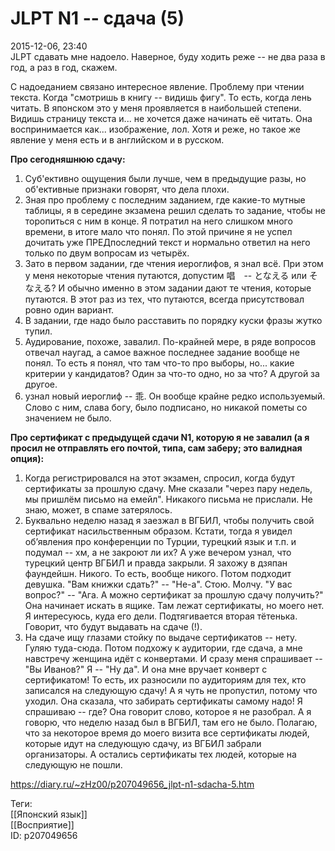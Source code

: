 JLPT N1 -- сдача (5)
=====================

   
 2015-12-06, 23:40   
  JLPT сдавать мне надоело. Наверное, буду ходить реже -- не два раза в год, а раз в год, скажем.   
   
 С надоеданием связано интересное явление. Проблему при чтении текста. Когда "смотришь в книгу -- видишь фигу". То есть, когда лень читать. В японском это у меня проявляется в наибольшей степени. Видишь страницу текста и... не хочется даже начинать её читать. Она воспринимается как... изображение, лол. Хотя и реже, но такое же явление у меня есть и в английском и в русском.   
   
  **Про сегодняшнюю сдачу:**    
 1) Суб'ективно ощущения были лучше, чем в предыдущие разы, но об'ективные признаки говорят, что дела плохи.   
 2) Зная про проблему с последним заданием, где какие-то мутные таблицы, я в середине экзамена решил сделать то задание, чтобы не торопиться с ним в конце. Я потратил на него слишком много времени, в итоге мало что понял. По этой причине я не успел дочитать уже ПРЕДпоследний текст и нормально ответил на него только по двум вопросам из четырёх.   
 3) Зато в первом задании, где чтения иероглифов, я знал всё. При этом у меня некоторые чтения путаются, допустим 唱　-- となえる или そなえる? И обычно именно в этом задании дают те чтения, которые путаются. В этот раз из тех, что путаются, всегда присутствовал ровно один вариант.   
 4) В задании, где надо было расставить по порядку куски фразы жутко тупил.   
 5) Аудирование, похоже, завалил. По-крайней мере, в ряде вопросов отвечал наугад, а самое важное последнее задание вообще не понял. То есть я понял, что там что-то про выборы, но... какие критерии у кандидатов? Один за что-то одно, но за что? А другой за другое.   
 6) узнал новый иероглиф -- 乖. Он вообще крайне редко используемый. Слово с ним, слава богу, было подписано, но никакой пометы со значением не было.   
   
  **Про сертификат с предыдущей сдачи N1, которую я не завалил (а я просил не отправлять его почтой, типа, сам заберу; это валидная опция):**    
 1) Когда регистрировался на этот экзамен, спросил, когда будут сертификаты за прошлую сдачу. Мне сказали "через пару недель, мы пришлём письмо на емейл". Никакого письма не прислали. Не знаю, может, в спаме затерялось.   
 2) Буквально неделю назад я заезжал в ВГБИЛ, чтобы получить свой сертификат насильственным образом. Кстати, тогда я увидел об’явления про конференции по Турции, турецкий язык и т.п. и подумал -- хм, а не закроют ли их? А уже вечером узнал, что турецкий центр ВГБИЛ и правда закрыли. Я захожу в дзяпан фаундейшн. Никого. То есть, вообще никого. Потом подходит девушка. "Вам книжки сдать?" -- "Не-а". Стою. Молчу. "У вас вопрос?" -- "Ага. А можно сертификат за прошлую сдачу получить?" Она начинает искать в ящике. Там лежат сертификаты, но моего нет. Я интересуюсь, куда его дели. Подтягивается вторая тётенька. Говорит, что будут выдавать на сдаче (!).   
 3) На сдаче ищу глазами стойку по выдаче сертификатов -- нету. Гуляю туда-сюда. Потом подхожу к аудитории, где сдача, а мне навстречу женщина идёт с конвертами. И сразу меня спрашивает -- "Вы Иванов?" Я -- "Ну да". И она мне вручает конверт с сертификатом! То есть, их разносили по аудиториям для тех, кто записался на следующую сдачу! А я чуть не пропустил, потому что уходил. Она сказала, что забирать сертификаты самому надо! Я спрашиваю -- где? Она говорит слово, которое я не разобрал. А я говорю, что неделю назад был в ВГБИЛ, там его не было. Полагаю, что за некоторое время до моего визита все сертификаты людей, которые идут на следующую сдачу, из ВГБИЛ забрали организаторы. А остались сертификаты тех людей, которые на следующую не пошли.   
    
 <https://diary.ru/~zHz00/p207049656_jlpt-n1-sdacha-5.htm>   
   
 Теги:   
 [[Японский язык]]   
 [[Восприятие]]   
 ID: p207049656